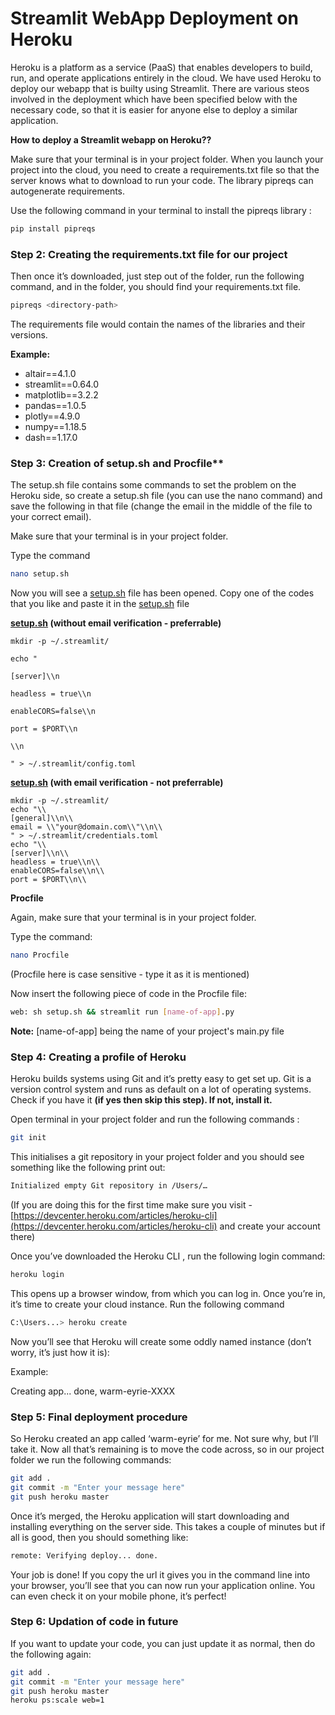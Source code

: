 # Streamlit WebApp Deployment on Heroku

Heroku is a platform as a service (PaaS) that enables developers to build, run, and operate applications entirely in the cloud. We have used Heroku to deploy our webapp that is builty using Streamlit. There are various steos involved in the deployment which have been specified below with the necessary code, so that it is easier for anyone else to deploy a similar application.

**How to deploy a Streamlit webapp on Heroku??**

Make sure that your terminal is in your project folder. When you launch your project into the cloud, you need to create a requirements.txt file so that the server knows what to download to run your code. The library pipreqs can autogenerate requirements.

Use the following command in your terminal to install the pipreqs library :

```bash
pip install pipreqs
```

### Step 2: Creating the requirements.txt file for our project

Then once it’s downloaded, just step out of the folder, run the following command, and in the folder, you should find your requirements.txt file.

```bash
pipreqs <directory-path>
```

The requirements file would contain the names of the libraries and their versions.

**Example:**

- altair==4.1.0
- streamlit==0.64.0
- matplotlib==3.2.2
- pandas==1.0.5
- plotly==4.9.0
- numpy==1.18.5
- dash==1.17.0

### Step 3: Creation of setup.sh and Procfile**

The setup.sh file contains some commands to set the problem on the Heroku side, so create a setup.sh file (you can use the nano command) and save the following in that file (change the email in the middle of the file to your correct email).

Make sure that your terminal is in your project folder.

Type the command

```bash
nano setup.sh
```

Now you will see a [setup.sh](http://setup.sh/) file has been opened. Copy one of the codes that you like and paste it in the [setup.sh](http://setup.sh/) file

**[setup.sh](http://setup.sh/) (without email verification - preferrable)**

```
mkdir -p ~/.streamlit/

echo "

[server]\\n

headless = true\\n

enableCORS=false\\n

port = $PORT\\n

\\n

" > ~/.streamlit/config.toml

```

**[setup.sh](http://setup.sh/) (with email verification - not preferrable)**

```
mkdir -p ~/.streamlit/
echo "\\
[general]\\n\\
email = \\"your@domain.com\\"\\n\\
" > ~/.streamlit/credentials.toml
echo "\\
[server]\\n\\
headless = true\\n\\
enableCORS=false\\n\\
port = $PORT\\n\\

```

**Procfile**

Again, make sure that your terminal is in your project folder.

Type the command:

```bash
nano Procfile  
```

(Procfile here is case sensitive - type it as it is mentioned)

Now insert the following piece of code in the Procfile file:

```bash
web: sh setup.sh && streamlit run [name-of-app].py
```

**Note:** [name-of-app] being the name of your project's main.py file

### Step 4: Creating a profile of Heroku

Heroku builds systems using Git and it’s pretty easy to get set up. Git is a version control system and runs as default on a lot of operating systems.
Check if you have it **(if yes then skip this step). If not, install it.**

Open terminal in your project folder and run the following commands :

```bash
git init
```

This initialises a git repository in your project folder and you should see something like the following print out:

```bash
Initialized empty Git repository in /Users/…
```

(If you are doing this for the first time make sure you visit - [https://devcenter.heroku.com/articles/heroku-cli](https://devcenter.heroku.com/articles/heroku-cli) and create your account there)

Once you’ve downloaded the Heroku CLI , run the following login command:

```bash
heroku login
```

This opens up a browser window, from which you can log in.
Once you’re in, it’s time to create your cloud instance. Run the following command

```bash
C:\Users...> heroku create
```

Now you’ll see that Heroku will create some oddly named instance (don’t worry, it’s just how it is):

Example:

Creating app... done, warm-eyrie-XXXX

### Step 5: Final deployment procedure

So Heroku created an app called ‘warm-eyrie’ for me. Not sure why, but I’ll take it. Now
all that’s remaining is to move the code across, so in our project folder we run the
following commands:

```bash
git add .
git commit -m "Enter your message here"
git push heroku master
```

Once it’s merged, the Heroku application will start downloading and installing
everything on the server side. This takes a couple of minutes but if all is good, then you
should something like:

```bash
remote: Verifying deploy... done.
```

Your job is done! If you copy the url it gives you in the command line into your browser, you’ll see that you can now run your application online. You can even check it on your mobile phone, it’s perfect!

### Step 6: Updation of code in future

If you want to update your code, you can just update it as normal, then do the following
again:

```bash
git add .
git commit -m "Enter your message here"
git push heroku master
heroku ps:scale web=1
```

###
